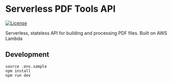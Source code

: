 # Serverless PDF Tools API
[![License](http://img.shields.io/:license-mit-blue.svg)](https://github.com/anttiviljami/serverless-pdf-tools-api/blob/master/LICENSE)

Serverless, stateless API for building and processing PDF files. Built on AWS Lambda

## Development

```
source .env.sample
npm install
npm run dev
```

